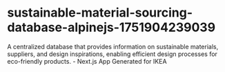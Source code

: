 # sustainable-material-sourcing-database-alpinejs-1751904239039
A centralized database that provides information on sustainable materials, suppliers, and design inspirations, enabling efficient design processes for eco-friendly products. - Next.js App Generated for IKEA
